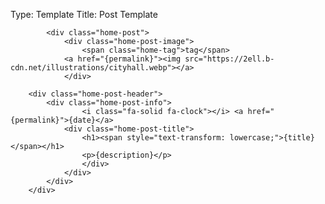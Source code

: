 Type: Template
Title: Post Template

            <div class="home-post">
                <div class="home-post-image">
                    <span class="home-tag">tag</span>
                <a href="{permalink}"><img src="https://2ell.b-cdn.net/illustrations/cityhall.webp"></a>
                </div>
        
        <div class="home-post-header">
            <div class="home-post-info">
                    <i class="fa-solid fa-clock"></i> <a href="{permalink}">{date}</a>
                <div class="home-post-title">
                    <h1><span style="text-transform: lowercase;">{title}</span></h1>
                    <p>{description}</p>
                    </div>
                </div>
            </div>
        </div>